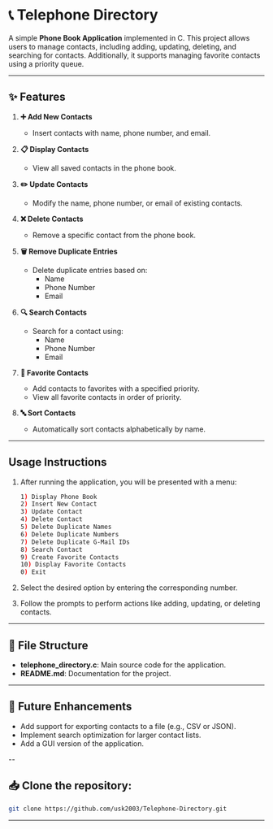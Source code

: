 # 📞 Telephone Directory

A simple **Phone Book Application** implemented in C. This project allows users to manage contacts, including adding, updating, deleting, and searching for contacts. Additionally, it supports managing favorite contacts using a priority queue.

---

## ✨ Features

1. **➕ Add New Contacts**  
   - Insert contacts with name, phone number, and email.

2. **📋 Display Contacts**  
   - View all saved contacts in the phone book.

3. **✏️ Update Contacts**  
   - Modify the name, phone number, or email of existing contacts.

4. **❌ Delete Contacts**  
   - Remove a specific contact from the phone book.

5. **🗑️ Remove Duplicate Entries**  
   - Delete duplicate entries based on:
     - Name
     - Phone Number
     - Email

6. **🔍 Search Contacts**  
   - Search for a contact using:
     - Name
     - Phone Number
     - Email

7. **🌟 Favorite Contacts**  
   - Add contacts to favorites with a specified priority.
   - View all favorite contacts in order of priority.

8. **🔤 Sort Contacts**  
   - Automatically sort contacts alphabetically by name.

---

## Usage Instructions

1. After running the application, you will be presented with a menu:
   ```bash
   1) Display Phone Book
   2) Insert New Contact
   3) Update Contact
   4) Delete Contact
   5) Delete Duplicate Names
   6) Delete Duplicate Numbers
   7) Delete Duplicate G-Mail IDs
   8) Search Contact
   9) Create Favorite Contacts
   10) Display Favorite Contacts
   0) Exit
   ```

2. Select the desired option by entering the corresponding number.

3. Follow the prompts to perform actions like adding, updating, or deleting contacts.

---

## 📂 File Structure

- **telephone_directory.c**: Main source code for the application.
- **README.md**: Documentation for the project.

---


## 🚀 Future Enhancements

- Add support for exporting contacts to a file (e.g., CSV or JSON).
- Implement search optimization for larger contact lists.
- Add a GUI version of the application.

--

## 📥 Clone the repository:
   ```bash
   git clone https://github.com/usk2003/Telephone-Directory.git
   ```
---
